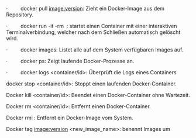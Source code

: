 ·         docker pull <image:version>: Zieht ein Docker-Image aus dem Repository.

·         docker run -it -rm <image> <application>: startet einen Container mit einer interaktiven Terminalverbindung, welcher nach dem Schließen automatisch gelöscht wird.

·         docker images: Listet alle auf dem System verfügbaren Images auf.

·         docker ps: Zeigt laufende Docker-Prozesse an.

·         docker logs <container/id>: Überprüft die Logs eines Containers

 docker stop <container/id>: Stoppt einen laufenden Docker-Container.

Docker kill <container/id>: Beendet einen Docker-Container ohne Wartezeit.

Docker rm <container/id>: Entfernt einen Docker-Container.

Docker rmi <image>: Entfernt ein Docker-Image vom System.

 Docker tag <image:version> <new_image_name>: benennt Images um